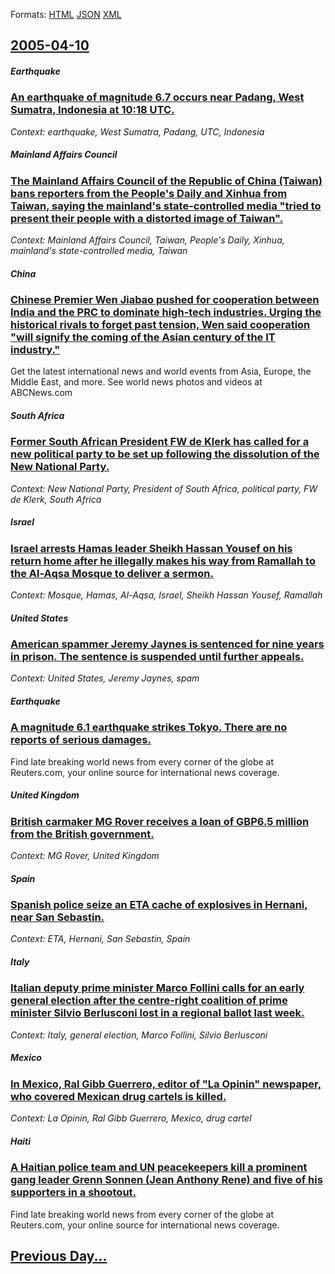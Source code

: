 
Formats: [HTML](2005/04/10/index.html)  [JSON](2005/04/10/index.json)  [XML](2005/04/10/index.xml)  

## [2005-04-10](/news/2005/04/10/index.md)

##### Earthquake
### [ An earthquake of magnitude 6.7 occurs near Padang, West Sumatra, Indonesia at 10:18 UTC. ](/news/2005/04/10/an-earthquake-of-magnitude-6-7-occurs-near-padang-west-sumatra-indonesia-at-10-18-utc.md)
_Context: earthquake, West Sumatra, Padang, UTC, Indonesia_

##### Mainland Affairs Council
### [ The Mainland Affairs Council of the Republic of China (Taiwan) bans reporters from the People's Daily and Xinhua from Taiwan, saying the mainland's state-controlled media "tried to present their people with a distorted image of Taiwan". ](/news/2005/04/10/the-mainland-affairs-council-of-the-republic-of-china-taiwan-bans-reporters-from-the-people-s-daily-and-xinhua-from-taiwan-saying-the-ma.md)
_Context: Mainland Affairs Council, Taiwan, People's Daily, Xinhua, mainland's state-controlled media, Taiwan_

##### China
### [ Chinese Premier Wen Jiabao pushed for cooperation between India and the PRC to dominate high-tech industries. Urging the historical rivals to forget past tension, Wen said cooperation "will signify the coming of the Asian century of the IT industry." ](/news/2005/04/10/chinese-premier-wen-jiabao-pushed-for-cooperation-between-india-and-the-prc-to-dominate-high-tech-industries-urging-the-historical-rivals.md)
Get the latest international news and world events from Asia, Europe, the Middle East, and more. See world news photos and videos at ABCNews.com

##### South Africa
### [ Former South African President FW de Klerk has called for a new political party to be set up following the dissolution of the New National Party. ](/news/2005/04/10/former-south-african-president-fw-de-klerk-has-called-for-a-new-political-party-to-be-set-up-following-the-dissolution-of-the-new-national.md)
_Context: New National Party, President of South Africa, political party, FW de Klerk, South Africa_

##### Israel
### [ Israel arrests Hamas leader Sheikh Hassan Yousef on his return home after he illegally makes his way from Ramallah to the Al-Aqsa Mosque to deliver a sermon. ](/news/2005/04/10/israel-arrests-hamas-leader-sheikh-hassan-yousef-on-his-return-home-after-he-illegally-makes-his-way-from-ramallah-to-the-al-aqsa-mosque-to.md)
_Context: Mosque, Hamas, Al-Aqsa, Israel, Sheikh Hassan Yousef, Ramallah_

##### United States
### [ American spammer Jeremy Jaynes is sentenced for nine years in prison. The sentence is suspended until further appeals. ](/news/2005/04/10/american-spammer-jeremy-jaynes-is-sentenced-for-nine-years-in-prison-the-sentence-is-suspended-until-further-appeals.md)
_Context: United States, Jeremy Jaynes, spam_

##### Earthquake
### [ A magnitude 6.1 earthquake strikes Tokyo. There are no reports of serious damages. ](/news/2005/04/10/a-magnitude-6-1-earthquake-strikes-tokyo-there-are-no-reports-of-serious-damages.md)
Find late breaking world news from every corner of the globe at Reuters.com, your online source for international news coverage.

##### United Kingdom
### [ British carmaker MG Rover receives a loan of GBP6.5 million from the British government. ](/news/2005/04/10/british-carmaker-mg-rover-receives-a-loan-of-gbp6-5-million-from-the-british-government.md)
_Context: MG Rover, United Kingdom_

##### Spain
### [ Spanish police seize an ETA cache of explosives in Hernani, near San Sebastin. ](/news/2005/04/10/spanish-police-seize-an-eta-cache-of-explosives-in-hernani-near-san-sebastian.md)
_Context: ETA, Hernani, San Sebastin, Spain_

##### Italy
### [ Italian deputy prime minister Marco Follini calls for an early general election after the centre-right coalition of prime minister Silvio Berlusconi lost in a regional ballot last week. ](/news/2005/04/10/italian-deputy-prime-minister-marco-follini-calls-for-an-early-general-election-after-the-centre-right-coalition-of-prime-minister-silvio-b.md)
_Context: Italy, general election, Marco Follini, Silvio Berlusconi_

##### Mexico
### [ In Mexico, Ral Gibb Guerrero, editor of "La Opinin" newspaper, who covered Mexican drug cartels is killed. ](/news/2005/04/10/in-mexico-raul-gibb-guerrero-editor-of-la-opinion-newspaper-who-covered-mexican-drug-cartels-is-killed.md)
_Context: La Opinin, Ral Gibb Guerrero, Mexico, drug cartel_

##### Haiti
### [ A Haitian police team and UN peacekeepers kill a prominent gang leader Grenn Sonnen (Jean Anthony Rene) and five of his supporters in a shootout. ](/news/2005/04/10/a-haitian-police-team-and-un-peacekeepers-kill-a-prominent-gang-leader-grenn-sonnen-jean-anthony-rene-and-five-of-his-supporters-in-a-sho.md)
Find late breaking world news from every corner of the globe at Reuters.com, your online source for international news coverage.

## [Previous Day...](/news/2005/04/9/index.md)

